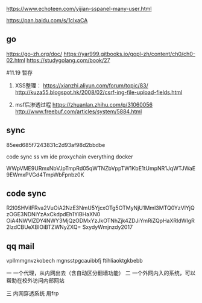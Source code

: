 https://www.echoteen.com/yijian-sspanel-many-user.html

https://pan.baidu.com/s/1clxaCA

## go
https://go-zh.org/doc/
https://yar999.gitbooks.io/gopl-zh/content/ch0/ch0-02.html
https://studygolang.com/book/27

#11.19 暂存
1. XSS整理：
https://xianzhi.aliyun.com/forum/topic/83/
http://kuza55.blogspot.hk/2008/02/csrf-ing-file-upload-fields.html

2. msf后渗透过程
https://zhuanlan.zhihu.com/p/31060056
http://www.freebuf.com/articles/system/5884.html

## sync

85eed685f7243831c2d93af98d2bbdbe

code sync
ss
vm
ide
proxychain
everything
docker

WWpVME9URmxNbVJpTmpRd05qWTNZbVppTW1KbE1tUmpNR1JqWTJWaE9EWmxPVGd4TmpWbFpnbz0K

## code sync

R2l0SHViIFRva2VuOiA2NzE3NmU5YjcxOTg5OTMyNjU1MmI3MTQ0YzVlYjQzOGE3NDNiYzAxCkdpdEh1YiBHaXN0
OiA4NWVlZDY4NWY3MjQzODMxYzJkOTNhZjk4ZDJiYmRiZQpHaXRIdWIgR2lzdCBUeXBlOiBTZWNyZXQ=
SxydyWmjnzdy2017
## qq mail
vpllmmgnvzkobech
mgnsstpgcauibbfj
ftihliaoktgkbebb

一 一个代理，从内网出去（含自动区分翻墙功能）
二 一个外网内入的系统，可以帮助在校外访问内部网站

三 内网穿透系统 用frp